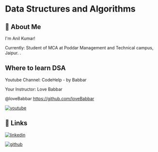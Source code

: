 
# Data Structures and Algorithms





## 🚀 About Me
I'm Anil Kumar!

Currently: Student of MCA at Poddar Management and Technical campus, Jaipur.
.


## Where to learn DSA

Youtube Channel: CodeHelp - by Babbar

Your Instructor: Love Babbar

@loveBabbar <https://github.com/loveBabbar>

[![youtube](https://img.shields.io/badge/youtube-0A66C2?style=for-the-badge&logo=youtube&logoColor=white)](https://bit.ly/3PV1CsT)





## 🔗 Links

[![linkedin](https://img.shields.io/badge/linkedin-0A66C2?style=for-the-badge&logo=linkedin&logoColor=white)](https://www.linkedin.com/in/anilkumarakb/)

[![github](https://img.shields.io/badge/github-1DA1F2?style=for-the-badge&logo=github&logoColor=white)](https://github.com/Anilbishnoi29)

